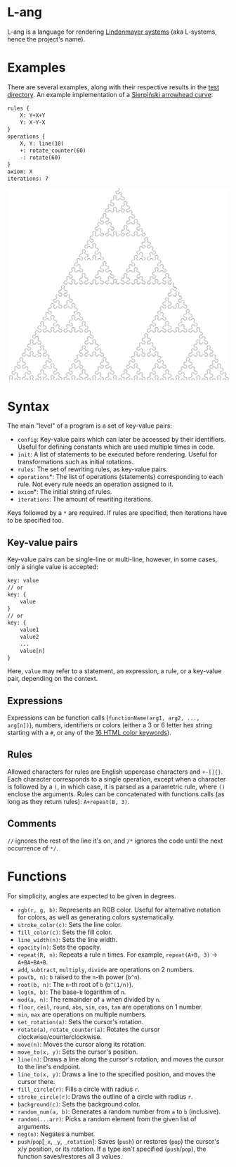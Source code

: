 # L-ang
L-ang is a language for rendering [Lindenmayer systems](https://en.wikipedia.org/wiki/L-system) (aka L-systems, hence the project's name).

# Examples
There are several examples, along with their respective results in the [test directory](https://github.com/bks1b/l-ang/tree/main/test).
An example implementation of a [Sierpiński arrowhead curve](https://en.wikipedia.org/wiki/Sierpi%C5%84ski_curve#Arrowhead_curve):
```
rules {
    X: Y+X+Y
    Y: X-Y-X
}
operations {
    X, Y: line(10)
    +: rotate_counter(60)
    -: rotate(60)
}
axiom: X
iterations: 7
```
<img src="https://raw.githubusercontent.com/bks1b/l-ang/main/test/res/sierpinski_ah.png">

# Syntax
The main "level" of a program is a set of key-value pairs:
- `config`: Key-value pairs which can later be accessed by their identifiers. Useful for defining constants which are used multiple times in code.
- `init`: A list of statements to be executed before rendering. Useful for transformations such as initial rotations.
- `rules`: The set of rewriting rules, as key-value pairs.
- `operations`*: The list of operations (statements) corresponding to each rule. Not every rule needs an operation assigned to it.
- `axiom`*: The initial string of rules.
- `iterations`: The amount of rewriting iterations.

Keys followed by a `*` are required. If rules are specified, then iterations have to be specified too.

## Key-value pairs
Key-value pairs can be single-line or multi-line, however, in some cases, only a single value is accepted:
```
key: value
// or
key: {
    value
}
// or
key: {
    value1
    value2
    ...
    value[n]
}
```
Here, `value` may refer to a statement, an expression, a rule, or a key-value pair, depending on the context.

## Expressions
Expressions can be function calls (`functionName(arg1, arg2, ..., arg[n])`), numbers, identifiers or colors (either a 3 or 6 letter hex string starting with a `#`, or any of the [16 HTML color keywords](https://developer.mozilla.org/en-US/docs/Web/CSS/color_value/color_keywords)).

## Rules
Allowed characters for rules are English uppercase characters and `+-[]{}`.
Each character corresponds to a single operation, except when a character is followed by a `(`, in which case, it is parsed as a parametric rule, where `()` enclose the arguments.
Rules can be concatenated with functions calls (as long as they return rules): `A+repeat(B, 3)`.

## Comments
`//` ignores the rest of the line it's on, and `/*` ignores the code until the next occurrence of `*/`.

# Functions
For simplicity, angles are expected to be given in degrees.
- `rgb(r, g, b)`: Represents an RGB color. Useful for alternative notation for colors, as well as generating colors systematically.
- `stroke_color(c)`: Sets the line color.
- `fill_color(c)`: Sets the fill color.
- `line_width(n)`: Sets the line width.
- `opacity(n)`: Sets the opacity.
- `repeat(R, n)`: Repeats a rule n times. For example, `repeat(A+B, 3)` -> `A+BA+BA+B`.
- `add`, `subtract`, `multiply`, `divide` are operations on 2 numbers.
- `pow(b, n)`: `b` raised to the `n`-th power (`b^n`).
- `root(b, n)`: The `n`-th root of `b` (`b^(1/n)`).
- `log(n, b)`: The base-`b` logarithm of `n`.
- `mod(a, n)`: The remainder of `a` when divided by `n`.
- `floor`, `ceil`, `round`, `abs`, `sin`, `cos`, `tan` are operations on 1 number.
- `min`, `max` are operations on multiple numbers.
- `set_rotation(a)`: Sets the cursor's rotation.
- `rotate(a)`, `rotate_counter(a)`: Rotates the cursor clockwise/counterclockwise.
- `move(n)`: Moves the cursor along its rotation.
- `move_to(x, y)`: Sets the cursor's position.
- `line(n)`: Draws a line along the cursor's rotation, and moves the cursor to the line's endpoint.
- `line_to(x, y)`: Draws a line to the specified position, and moves the cursor there.
- `fill_circle(r)`: Fills a circle with radius `r`.
- `stroke_circle(r)`: Draws the outline of a circle with radius `r`.
- `background(c)`: Sets the background color.
- `random_num(a, b)`: Generates a random number from `a` to `b` (inclusive).
- `random(...arr)`: Picks a random element from the given list of arguments.
- `neg(n)`: Negates a number.
- `push`/`pop`[`_x`, `_y`, `_rotation`]: Saves (`push`) or restores (`pop`) the cursor's x/y position, or its rotation. If a type isn't specified (`push`/`pop`), the function saves/restores all 3 values.
